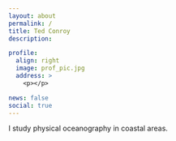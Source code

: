 ```yaml
---
layout: about
permalink: /
title: Ted Conroy
description: 

profile:
  align: right
  image: prof_pic.jpg
  address: >
    <p></p>

news: false
social: true
---
```


I study physical oceanography in coastal areas. 

<div class="img_row">
    <img class="col two left" src="{{ site.baseurl }}/assets/img/leconte_1.jpeg" alt="" title="example image"/>
</div>

